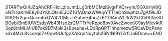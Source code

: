 $START$wQI4JZqAhCRFHIciLzlpJmtLLg0rbMCMziSvgrFXQr+ym/9GXoHyI8QoN7r4aKrME8y0JYKlLQtsnEJOZ1GfAQmzWWuyYTT1eOh9wphzu7gAf9kJDK9ORx2qcxQccmbxQW42CMs+h2uheH4hoZxEGDlAmWLfkW2kCtb9LNe3UBOyb/BmEIUWEsdyWb43Hso2sQMTTrYeRppo8pv0AvcZwootlG9ayMjcvAtR3qz8rxMLMIUB7ok9D7MpIk3sBpeuhs+LDoRpGPT1hhpmezw5ROaVDcPanpxdx4MxL8vcorqd7+0qw9UufgzXA8rpINuyfph26NtNI9YrZrfLraBDcw==$END$